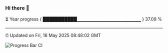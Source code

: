 ### Hi there 👋

⏳ Year progress { ███████████▁▁▁▁▁▁▁▁▁▁▁▁▁▁▁▁▁▁▁ } 37.09 %

---

⏰ Updated on Fri, 16 May 2025 08:48:02 GMT

![Progress Bar CI](https://github.com/IshwaranRudhara/GIT-ACTION/workflows/Progress%20Bar%20CI/badge.svg)
